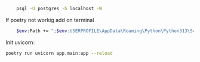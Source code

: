 ```sh
    psql -U postgres -h localhost -W
```

If poetry not workig add on terminal

```sh
    $env:Path += ";$env:USERPROFILE\AppData\Roaming\Python\Python313\Scripts"
```

Init uvicorn:

```sh
poetry run uvicorn app.main:app --reload
```
